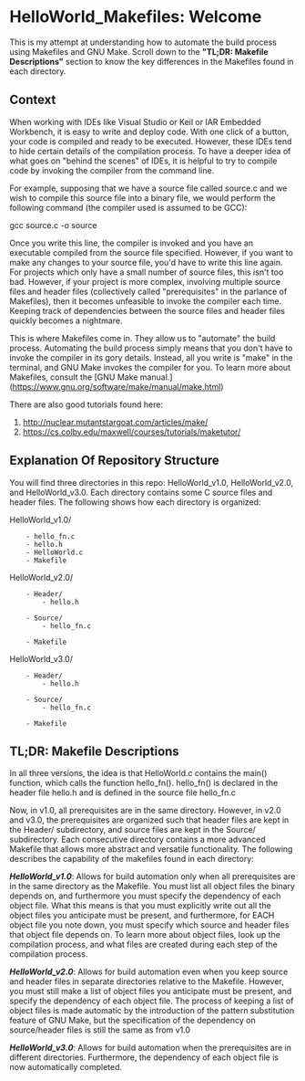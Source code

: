 # HelloWorld_Makefiles: Welcome

This is my attempt at understanding how to automate the build process using Makefiles and GNU Make. Scroll down to the **"TL;DR: Makefile Descriptions"** section to know the key differences in the Makefiles found in each directory. 

## Context 

When working with IDEs like Visual Studio or Keil or IAR Embedded Workbench, it is easy to write and deploy code. With one click of a button, your code is compiled and ready to be executed. However, these IDEs tend to hide certain details of the compilation process. To have a deeper idea of what goes on "behind the scenes" of IDEs, it is helpful to try to compile code by invoking the compiler from the command line. 

For example, supposing that we have a source file called source.c and we wish to compile this source file into a binary file, we would perform the following command (the compiler used is assumed to be GCC):

gcc source.c -o source

Once you write this line, the compiler is invoked and you have an executable compiled from the source file specified. However, if you want to make any changes to your source file, you'd have to write this line again. For projects which only have a small number of source files, this isn't too bad. However, if your project is more complex, involving multiple source files and header files (collectively called "prerequisites" in the parlance of Makefiles), then it becomes unfeasible to invoke the compiler each time. Keeping track of dependencies between the source files and header files quickly becomes a nightmare. 


This is where Makefiles come in. They allow us to "automate" the build process. Automating the build process simply means that you don't have to invoke the compiler in its gory details. Instead, all you write is "make" in the terminal, and GNU Make invokes the compiler for you. To learn more about Makefiles, consult the [GNU Make manual.] (https://www.gnu.org/software/make/manual/make.html)

There are also good tutorials found here: 
1) http://nuclear.mutantstargoat.com/articles/make/
2) https://cs.colby.edu/maxwell/courses/tutorials/maketutor/


## Explanation Of Repository Structure 

You will find three directories in this repo: HelloWorld_v1.0, HelloWorld_v2.0, and HelloWorld_v3.0. Each directory contains some C source files and header files. The following shows how each directory is organized:

HelloWorld_v1.0/

        - hello_fn.c
        - hello.h
        - HelloWorld.c
        - Makefile
        
HelloWorld_v2.0/

        - Header/
            - hello.h
            
        - Source/
            - hello_fn.c
            
        - Makefile

HelloWorld_v3.0/

        - Header/
            - hello.h
            
        - Source/
            - hello_fn.c
            
        - Makefile
        

## TL;DR: Makefile Descriptions
        
In all three versions, the idea is that HelloWorld.c contains the main() function, which calls the function hello_fn(). hello_fn() is declared in the header file hello.h and is defined in the source file hello_fn.c 

Now, in v1.0, all prerequisites are in the same directory. However, in v2.0 and v3.0, the prerequisites are organized such that header files are kept in the Header/ subdirectory, and source files are kept in the Source/ subdirectory. Each consecutive directory contains a more advanced Makefile that allows more abstract and versatile functionality. The following describes the capability of the makefiles found in each directory:

**_HelloWorld_v1.0_**: Allows for build automation only when all prerequisites are in the same directory as the Makefile. You must list all object files the binary depends on, and furthermore you must specify the dependency of each object file. What this means is that you must explicitly write out all the object files you anticipate must be present, and furthermore, for EACH object file you note down, you must specify which source and header files that object file depends on. To learn more about object files, look up the compilation process, and what files are created during each step of the compilation process. 

**_HelloWorld_v2.0_**: Allows for build automation even when you keep source and header files in separate directories relative to the Makefile. However, you must still make a list of object files you anticipate must be present, and specify the dependency of each object file. The process of keeping a list of object files is made automatic by the introduction of the pattern substitution feature of GNU Make, but the specification of the dependency on source/header files is still the same as from v1.0

**_HelloWorld_v3.0_**: Allows for build automation when the prerequisites are in different directories. Furthermore, the dependency of each object file is now automatically completed. 


